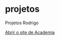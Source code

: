 # projetos
 Projetos Rodrigo

 <a href=" https://rodrigololiveira6.github.io/projetosr/academia/goodlife"> Abrir o site de Academia
